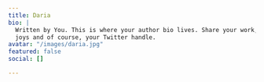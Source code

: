 ```yaml
---
title: Daria
bio: |
  Written by You. This is where your author bio lives. Share your work, your
  joys and of course, your Twitter handle.
avatar: "/images/daria.jpg"
featured: false
social: []

---
```

